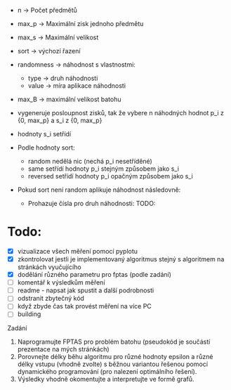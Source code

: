 
- n -> Počet předmětů
- max_p -> Maximální zisk jednoho předmětu
- max_s -> Maximální velikost
- sort -> výchozí řazení
- randomness -> náhodnost s vlastnostmi:
  - type -> druh náhodnosti
  - value -> míra aplikace náhodnosti
- max_B -> maximální velikost batohu



- vygeneruje posloupnost zisků, 
  tak že vybere n náhodných hodnot p_i z {0, max_p} a s_i z {0, max_p}
- hodnoty s_i setřídí
- Podle hodnoty sort:
  - random nedělá nic (nechá p_i nesetříděné)
  - same setřídí hodnoty p_i stejným způsobem jako s_i
  - reversed setřídí hodnoty p_i opačným způsobem jako s_i
- Pokud sort není random aplikuje náhodnost následovně:
  - Prohazuje čísla pro druh náhodnosti:
    TODO:


# Todo:
- [X] vizualizace všech měření pomocí pyplotu
- [X] zkontrolovat jestli je implementovaný algoritmus stejný s algoritmem na stránkách vyučujícího
- [X] dodělání různého parametru pro fptas (podle zadání)
- [ ] komentář k výsledkům měření
- [ ] readme - napsat jak spustit a další podrobnosti
- [ ] odstranit zbytečný kód
- [ ] když zbyde čas tak provést měření na více PC
- [ ] building

Zadání
1. Naprogramujte FPTAS pro problém batohu (pseudokód je součástí prezentace na mých stránkách) 
2. Porovnejte délky běhu algoritmu pro různé hodnoty epsilon a různé délky vstupu (vhodně zvolte) 
    s běžnou variantou řešenou pomocí dynamického programování (pro nalezení optimálního řešení).
3. Výsledky vhodně okomentujte a interpretujte ve formě grafů.
